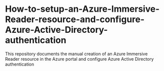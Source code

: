 # How-to-setup-an-Azure-Immersive-Reader-resource-and-configure-Azure-Active-Directory-authentication
This repository documents the manual creation of an Azure Immersive Reader resource in the Azure portal and configure Azure Active Directory authentication
